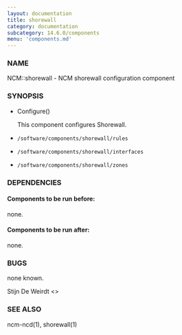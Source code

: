 ```yaml
---
layout: documentation
title: shorewall
category: documentation
subcategory: 14.6.0/components
menu: 'components.md'
---
```

### NAME

NCM::shorewall - NCM shorewall configuration component

### SYNOPSIS

- Configure()

    This component configures Shorewall.

- `/software/components/shorewall/rules`
- `/software/components/shorewall/interfaces`
- `/software/components/shorewall/zones`

### DEPENDENCIES

#### Components to be run before:

none.

#### Components to be run after:

none.

### BUGS

none known.

Stijn De Weirdt &lt;&gt;

### SEE ALSO

ncm-ncd(1), shorewall(1)
